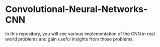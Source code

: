# Convolutional-Neural-Networks-CNN
In this repository, you will see various implementation of the CNN in real world problems and gain useful insights from those problems.
